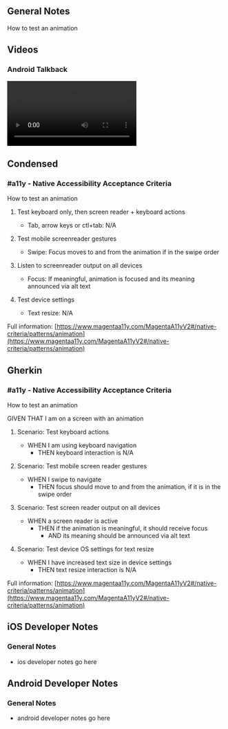 ## General Notes

How to test an animation

## Videos

<!-- TODO: add in an iOS example! -->

### Android Talkback

<video controls>
  <source src="media/video/native/animation/animation_AndroidTalkback.mp4" type="video/mp4">
  Your browser does not support the video tag.
</video>

## Condensed

### #a11y - Native Accessibility Acceptance Criteria

How to test an animation

1. Test keyboard only, then screen reader + keyboard actions

   - Tab, arrow keys or ctl+tab: N/A

2. Test mobile screenreader gestures

   - Swipe: Focus moves to and from the animation if in the swipe order

3. Listen to screenreader output on all devices

   - Focus: If meaningful, animation is focused and its meaning announced via alt text

4. Test device settings

   - Text resize: N/A

Full information: [https://www.magentaa11y.com/MagentaA11yV2#/native-criteria/patterns/animation](https://www.magentaa11y.com/MagentaA11yV2#/native-criteria/patterns/animation)

## Gherkin

### #a11y - Native Accessibility Acceptance Criteria

How to test an animation

GIVEN THAT I am on a screen with an animation

1. Scenario: Test keyboard actions

   - WHEN I am using keyboard navigation
      - THEN keyboard interaction is N/A

2. Scenario: Test mobile screen reader gestures

   - WHEN I swipe to navigate
      - THEN focus should move to and from the animation, if it is in the swipe order 

3. Scenario: Test screen reader output on all devices

   - WHEN a screen reader is active 
      - THEN if the animation is meaningful, it should receive focus
         - AND its meaning should be announced via alt text 

4. Scenario: Test device OS settings for text resize

   - WHEN I have increased text size in device settings
      - THEN text resize interaction is N/A 
 
Full information: [https://www.magentaa11y.com/MagentaA11yV2#/native-criteria/patterns/animation](https://www.magentaa11y.com/MagentaA11yV2#/native-criteria/patterns/animation)

## iOS Developer Notes
### General Notes
- ios developer notes go here

## Android Developer Notes
### General Notes
- android developer notes go here
